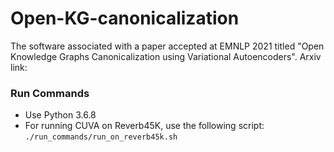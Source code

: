 # Open-KG-canonicalization
The software associated with a paper accepted at EMNLP 2021 titled "Open Knowledge Graphs Canonicalization using Variational Autoencoders".
Arxiv link:

### Run Commands

- Use Python 3.6.8
- For running CUVA on Reverb45K, use the following script: `./run_commands/run_on_reverb45k.sh`
